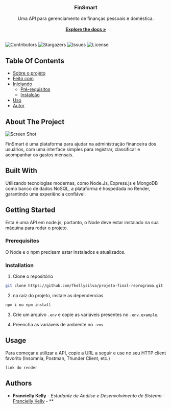 <br/>
<p align="center">
  <h3 align="center">FinSmart</h3>

  <p align="center">
    Uma API para gerenciamento de finanças pessoais e doméstica.
    <br/>
    <br/>
    <a href="https://github.com/fkellysilva/projeto-final-reprograma"><strong>Explore the docs »</strong></a>
    <br/>
    <br/>
  </p>
</p>

![Contributors](https://img.shields.io/github/contributors/fkellysilva/projeto-final-reprograma?color=dark-green) ![Stargazers](https://img.shields.io/github/stars/fkellysilva/projeto-final-reprograma?style=social) ![Issues](https://img.shields.io/github/issues/fkellysilva/projeto-final-reprograma) ![License](https://img.shields.io/github/license/fkellysilva/projeto-final-reprograma) 

## Table Of Contents

* [Sobre o projeto](#about-the-project)
* [Feito com](#built-with)
* [Iniciando](#getting-started)
  * [Pré-requisitos](#prerequisites)
  * [Instalção](#installation)
* [Uso](#usage)
* [Autor](#authors)

## About The Project

![Screen Shot](images/screenshot.png)

FinSmart é uma plataforma para ajudar na administração financeira dos usuários, com uma interface simples para registrar, classificar e acompanhar os gastos mensais.


## Built With

Utilizando tecnologias modernas, como Node.Js, Express.js e MongoDB como banco de dados NoSQL, a plataforma é hospedada no Render, garantindo uma experiência confiável.

## Getting Started

Esta é uma API em node.js, portanto, o Node deve estar instalado na sua máquina para rodar o projeto.

### Prerequisites

O Node e o npm precisam estar instalados e atualizados.

### Installation

1. Clone o repositório

```sh
git clone https://github.com/fkellysilva/projeto-final-reprograma.git
```

2. na raíz do projeto, instale as dependencias 

```sh
npm i ou npm install
```

3. Crie um arquivo `.env` e copie as variáveis presentes no `.env.example`.

4. Preencha as variáveis de ambiente no `.env`

## Usage

Para começar a utilizar a API, copie a URL a seguir e use no seu HTTP client favorito (Insomnia, Postman, Thunder Client, etc.)

```
link do render
```


## Authors

* **Francielly Kelly** - *Estudante de Análise e Desenvolvimento de Sistema* - [Francielly Kelly](https://github.com/fkellysilva) - **
